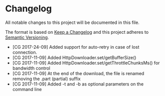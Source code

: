# Changelog
All notable changes to this project will be documented in this file.

The format is based on [Keep a Changelog](http://keepachangelog.com/en/1.0.0/)
and this project adheres to [Semantic Versioning](http://semver.org/spec/v2.0.0.html).

- [CG 2017-24-09] Added support for auto-retry in case of lost connection.
- [CG 2017-11-09] Added HttpDownloader.set/getBufferSize()
- [CG 2017-11-09] Added HttpDownloader.set/getThrottleChunksMs() for bandwidth control
- [CG 2017-11-09] At the end of the download, the file is renamed removing the .part (partial) suffix
- [CG 2017-11-09] Added -t <throttle> and -b <bufferSize> as optional parameters on the command line 
